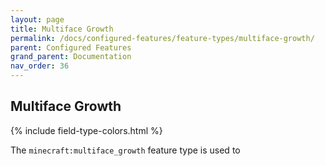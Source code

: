 ```yaml
---
layout: page
title: Multiface Growth
permalink: /docs/configured-features/feature-types/multiface-growth/
parent: Configured Features
grand_parent: Documentation
nav_order: 36
---
```


## Multiface Growth

<head>
    {% include field-type-colors.html %}
</head>

The `minecraft:multiface_growth` feature type is used to
    
